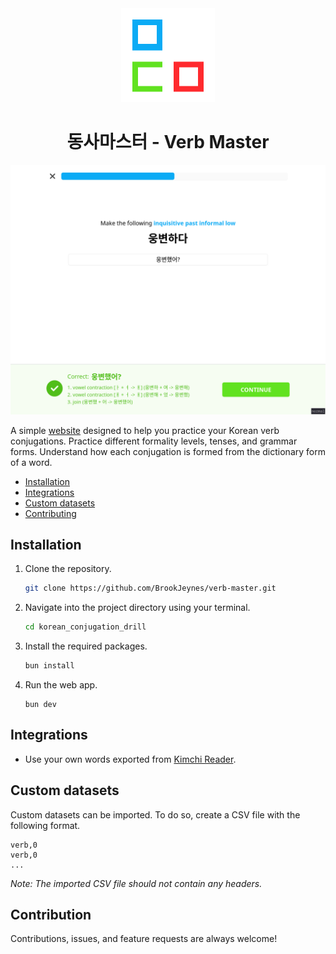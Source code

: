 <div align="center">
    <img src="./public/logo.svg" width="150px" alt="동사마스터 Logo" />
    <h1>동사마스터 - Verb Master</h1>
</div>

![동사마스터 preview](./assets/preview.png)

A simple [website](https://korean-conjugation-drill.vercel.app/) designed to 
help you practice your Korean verb conjugations. Practice different formality 
levels, tenses, and grammar forms. Understand how each conjugation is formed 
from the dictionary form of a word.

- [Installation](#installation)
- [Integrations](#integrations)
- [Custom datasets](#custom-datasets)
- [Contributing](#contributing)

## Installation
1. Clone the repository.
    ```bash
    git clone https://github.com/BrookJeynes/verb-master.git
    ```
2. Navigate into the project directory using your terminal.
    ```bash
    cd korean_conjugation_drill
    ```
3. Install the required packages.
    ```bash
    bun install
    ```
4. Run the web app.
    ```
    bun dev
    ```

## Integrations
- Use your own words exported from [Kimchi Reader](https://kimchi-reader.app/).

## Custom datasets
Custom datasets can be imported. To do so, create a CSV file with the following
format.

```
verb,0
verb,0
...
```

_Note: The imported CSV file should not contain any headers._

## Contribution
Contributions, issues, and feature requests are always welcome!
